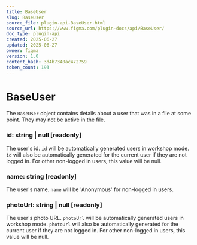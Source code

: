 ```yaml
---
title: BaseUser
slug: BaseUser
source_file: plugin-api-BaseUser.html
source_url: https://www.figma.com/plugin-docs/api/BaseUser/
doc_type: plugin-api
created: 2025-06-27
updated: 2025-06-27
owner: figma
version: 1.0
content_hash: 3d4b7340ac472759
token_count: 193
---
```

# BaseUser

The `BaseUser` object contains details about a user that was in a file at some point. They may not be active in the file.

### id: string | null [readonly]

The user's id. `id` will be automatically generated users in workshop mode.
`id` will also be automatically generated for the current user if they are not logged in.
For other non-logged in users, this value will be null.

### name: string [readonly]

The user's name. `name` will be 'Anonymous' for non-logged in users.

### photoUrl: string | null [readonly]

The user's photo URL. `photoUrl` will be automatically generated users in workshop mode.
`photoUrl` will also be automatically generated for the current user if they are not logged in.
For other non-logged in users, this value will be null.